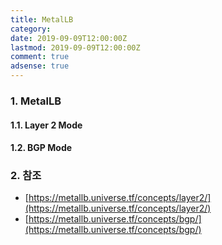 ```yaml
---
title: MetalLB
category:
date: 2019-09-09T12:00:00Z
lastmod: 2019-09-09T12:00:00Z
comment: true
adsense: true
---
```


### 1. MetalLB

#### 1.1. Layer 2 Mode

#### 1.2. BGP Mode

### 2. 참조

* [https://metallb.universe.tf/concepts/layer2/](https://metallb.universe.tf/concepts/layer2/)
* [https://metallb.universe.tf/concepts/bgp/](https://metallb.universe.tf/concepts/bgp/)